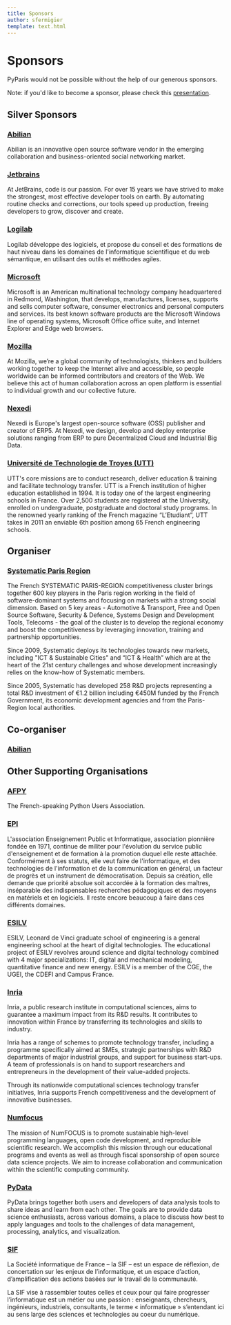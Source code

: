 ```yaml
---
title: Sponsors
author: sfermigier
template: text.html
---
```


# Sponsors

PyParis would not be possible without the help of our generous sponsors.

Note: if you'd like to become a sponsor, please check this [presentation](/static/pdf/Sponsoring_PyParis.pdf).

## Silver Sponsors

### [Abilian](http://www.abilian.com/)

Abilian is an innovative open source software vendor in the emerging collaboration and business-oriented social networking market.

### [Jetbrains](http://www.jetbrains.com)

At JetBrains, code is our passion. For over 15 years we have strived to make the strongest, most effective developer tools on earth. By automating routine checks and corrections, our tools speed up production, freeing developers to grow, discover and create.

### [Logilab](http://www.logilab.fr/)

Logilab développe des logiciels, et propose du conseil et des formations de haut niveau dans les domaines de l'informatique scientifique et du web sémantique, en utilisant des outils et méthodes agiles.

### [Microsoft](http://www.microsoft.com/)

Microsoft is an American multinational technology company headquartered in Redmond, Washington, that develops, manufactures, licenses, supports and sells computer software, consumer electronics and personal computers and services. Its best known software products are the Microsoft Windows line of operating systems, Microsoft Office office suite, and Internet Explorer and Edge web browsers.

### [Mozilla](https://www.mozilla.org/)

At Mozilla, we’re a global community of technologists, thinkers and builders working together to keep the Internet alive and accessible, so people worldwide can be informed contributors and creators of the Web. We believe this act of human collaboration across an open platform is essential to individual growth and our collective future.

### [Nexedi](http://www.nexedi.com/)

Nexedi is Europe's largest open-source software (OSS) publisher and creator of ERP5. At Nexedi, we design, develop and deploy enterprise solutions ranging from ERP to pure Decentralized Cloud and Industrial Big Data.

### [Université de Technologie de Troyes (UTT)](http://www.utt.fr/en/index.html)

UTT's core missions are to conduct research, deliver education & training and facilitate technology transfer. UTT is a French institution of higher education established in 1994. It is today one of the largest engineering schools in France. Over 2,500 students are registered at the University, enrolled on undergraduate, postgraduate and doctoral study programs. In the  renowned yearly ranking of the French magazine “L’Etudiant”, UTT takes in 2011 an enviable 6th position among 65 French engineering schools.


## Organiser

### [Systematic Paris Region](http://www.systematic-paris-region.org/)

The French SYSTEMATIC PARIS-REGION competitiveness cluster brings together 600 key players in the Paris region working in the field of software-dominant systems and focusing on markets with a strong social dimension. Based on 5 key areas - Automotive & Transport, Free and Open Source Software, Security & Defence, Systems Design and Development Tools, Telecoms - the goal of the cluster is to develop the regional economy and boost the competitiveness by leveraging innovation, training and partnership opportunities.

Since 2009, Systematic deploys its technologies towards new markets, including "ICT & Sustainable Cities" and “ICT & Health” which are at the heart of the 21st century challenges and whose development increasingly relies on the know-how of Systematic members.

Since 2005, Systematic has developed 258 R&D projects representing a total R&D investment of €1.2 billion including €450M funded by the French Government, its economic development agencies and from the Paris-Region local authorities.


## Co-organiser

### [Abilian](http://www.abilian.com/)


## Other Supporting Organisations

### [AFPY](http://www.afpy.org/)

The French-speaking Python Users Association.

### [EPI](https://www.epi.asso.fr/)

 L'association Enseignement Public et Informatique, association pionnière fondée en 1971, continue de militer pour l'évolution du service public d'enseignement et de formation à la promotion duquel elle reste attachée. Conformément à ses statuts, elle veut faire de l'informatique, et des technologies de l'information et de la communication en général, un facteur de progrès et un instrument de démocratisation. Depuis sa création, elle demande que priorité absolue soit accordée à la formation des maîtres, inséparable des indispensables recherches pédagogiques et des moyens en matériels et en logiciels. Il reste encore beaucoup à faire dans ces différents domaines.

### [ESILV](http://www.esilv.fr/en/)

ESILV, Leonard de Vinci graduate school of engineering is a general engineering school at the heart of digital technologies. The educational project of ESILV revolves around science and digital technology combined with 4 major specializations: IT, digital and mechanical modeling, quantitative finance and new energy. ESILV is a member of the CGE, the UGEI, the CDEFI and Campus France.

### [Inria](http://www.inria.fr/)

Inria, a public research institute in computational sciences, aims to guarantee a maximum impact from its R&D results. It contributes to innovation within France by transferring its technologies and skills to industry.

Inria has a range of schemes to promote technology transfer, including a programme specifically aimed at SMEs, strategic partnerships with R&D departments of major industrial groups, and support for business start-ups. A team of professionals is on hand to support researchers and entrepreneurs in the development of their value-added projects.

Through its nationwide computational sciences technology transfer initiatives, Inria supports French competitiveness and the development of innovative businesses.

### [Numfocus](http://numfocus.org/)

The mission of NumFOCUS is to promote sustainable high-level programming languages, open code development, and reproducible scientific research. We accomplish this mission through our educational programs and events as well as through fiscal sponsorship of open source data science projects. We aim to increase collaboration and communication within the scientific computing community.

### [PyData](http://pydata.org)

PyData brings together both users and developers of data analysis tools to share ideas and learn from each other. The goals are to provide data science enthusiasts, across various domains, a place to discuss how best to apply languages and tools to the challenges of data management, processing, analytics, and visualization.

### [SIF](http://www.societe-informatique-de-france.fr/)

La Société informatique de France – la SIF – est un espace de réflexion, de concertation sur les enjeux de l’informatique, et un espace d’action, d’amplification des actions basées sur le travail de la communauté.

La SIF vise à rassembler toutes celles et ceux pour qui faire progresser l’informatique est un métier ou une passion : enseignants, chercheurs, ingénieurs, industriels, consultants, le terme « informatique » s’entendant ici au sens large des sciences et technologies au coeur du numérique.

<!--
## Corporate Sponsors

### Platinum

#### [Axa](http://www.axa.com/)


### Gold

#### [Microsoft](http://www.microsoft.com/click/services/Redirect2.ashx?CR_CC=200599329)

Depuis 10 ans déjà :  Microsoft est un acteur et contributeur de l’open source !

Au cœur de la stratégie Microsoft « Cloud first, Mobile first », les technologies open source sont essentielles. Pour relever les défis posés par les environnements mixtes devices ou cloud, il faut capitaliser sur les compétences et optimiser les investissements existants.

Contributeur sur des projets majeurs de la communauté (Linux, PHP, ...), Microsoft va bien au-delà de l'interopérabilité technologique pour répondre aux enjeux du Web, de l'industrialisation des développements multiplateformes, multi-langages. Le web, l'agilité et devops, le machine learning et le big data sont autant de défis que nous pouvons relever ensemble.


#### [Nexedi](http://www.nexedi.com/)

Nexedi was founded in 2001 with the creation of the ERP5 project, whose first implementation was awarded "Best ERP project" in 2004. Our headquarters are located in Lille, France. We have Nexedi offices at your service in Brazil, Germany, Japan and Senegal.


### Silver

#### [Abilian](http://www.abilian.com/)

Abilian is an open-source software vendor proposing innovative solutions for your enterprise or organization. We operate in the Enterprise 2.0, information management and business processes sectors.

With Abilian’s solutions, your enterprise will become more creative, reactive, open and, in one word, competitive.


#### [Datadog](http://www.datadoghq.com/)

Datadog is a monitoring service for IT, Operations and Development teams who write and run applications at scale, and want to turn the massive amounts of data produced by their apps, tools and services into actionable insight.


#### [Dataiku](http://www.dataiku.com/)

Dataiku develops Data Science Studio (DSS), a software platform that aggregates all the steps and big data tools necessary to get from raw data to production ready applications.

It shortens the load-prepare-test-deploy cycles required to create data driven applications.

Thanks to its visual and interactive workspace, it is accessible to both Data Scientists and Business Analysts.


#### [Equancy](http://www.equancy.com)

Relevant data analysis feeds effective strategy, leads to improved performance and ultimately accelerates business growth. Our team of data scientists and web analysts will guide your initiatives with pragmatic, tailor-made recommendations based on big data and deep customer insights.

With offices in Paris, New York, Shanghai and Bangalore and a team of 150 people worldwide, Equancy is a global consulting firm exclusively dedicated to marketing and corporate communications. We offer high-level advice to the senior management of some of the most well-known brands in the world, delivering them actionable strategies for profitable growth., we have the global reach and local knowledge to guide our clients in their home markets and abroad.

More info about Equancy on <http://www.equancy.com/>


#### [Logilab](http://www.logilab.com/)

Logilab développe des logiciels, et propose du conseil et des formations de haut niveau dans les domaines de l'informatique scientifique et du web sémantique, en utilisant des outils et méthodes agiles.


### [Continuum Analytics](http://www.continuum.io/)

We build technologies that enable analysts to answer questions from the data all around us. By engaging open source communities, we are building useful tools that are sustainable and widely used. By focusing on collaborative technologies, we give analysts a better medium to communicate their decision process and focus their stakeholders on the details that matter most. In creating a platform for distributing that expertise, we enable teams to quickly share insights and iterate on the solutions most critical to their success.


### [Inria](http://www.inria.fr/)

Inria, a public research institute in computational sciences, aims to guarantee a maximum impact from its R&D results. It contributes to innovation within France by transferring its technologies and skills to industry.

Inria has a range of schemes to promote technology transfer, including a programme specifically aimed at SMEs, strategic partnerships with R&D departments of major industrial groups, and support for business start-ups. A team of professionals is on hand to support researchers and entrepreneurs in the development of their value-added projects.

Through its nationwide computational sciences technology transfer initiatives, Inria supports French competitiveness and the development of innovative businesses.


### [Institut Telecom]()

Institut Mines-Télécom is a public institution dedicated to higher education, research and innovation in engineering and digital technologies. The institution is under the authority of the Minister for Industry and Electronic Communication.

### [NUMfocus Foundation](http://www.numfocus.org/)

NumFOCUS promotes and supports the ongoing research and development of open-source computing tools through educational, community, and public channels.


### [Paris DataGeeks](http://www.meetup.com/Paris-Datageeks/)

A meetup to get together and chat about machine-learning, natural language processing, large scale data analytics using open source tools such as Hadoop MapReduce, Shark, NoSQL databases, the semantic web and linked data. Everybody who want to share experiences or ask questions on smart and/or large scale data processing related topics is free to join. Expected profiles: students and academic researchers, software engineers, Gus de Garages, trendy web 3.0 entrepreneurs who want to change the digital world while drinking mojitos. On peut parler en français bien sur :) But if your are a non-native french speaker lost in Paris, feel free to drop by we will be glad to switch in english.

-->
